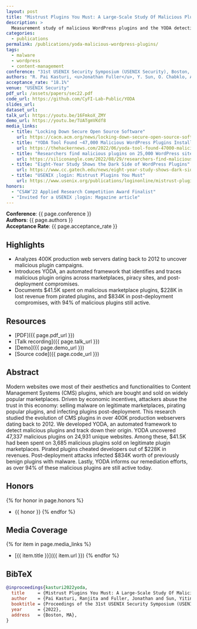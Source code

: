 ```yaml
---
layout: post
title: "Mistrust Plugins You Must: A Large-Scale Study Of Malicious Plugins In WordPress Marketplaces"
description: >
  Measurement study of malicious WordPress plugins and the YODA detection pipeline, accepted to USENIX Security 2022 (18.1% acceptance rate).
categories:
  - publications
permalink: /publications/yoda-malicious-wordpress-plugins/
tags:
  - malware
  - wordpress
  - content-management
conference: "31st USENIX Security Symposium (USENIX Security), Boston, MA, 2022"
authors: "R. Pai Kasturi, <u>Jonathan Fuller</u>, Y. Sun, O. Chabklo, A. Rodriguez, J. Park, B. Saltaformaggio"
acceptance_rate: "18.1%"
venue: "USENIX Security"
pdf_url: /assets/papers/sec22.pdf
code_url: https://github.com/CyFI-Lab-Public/YODA
slides_url: 
dataset_url: 
talk_url: https://youtu.be/16FmkoX_ZMY
demo_url: https://youtu.be/TUATgmVKdf8
media_links:
  - title: "Locking Down Secure Open Source Software"
    url: https://cacm.acm.org/news/locking-down-secure-open-source-software/
  - title: "YODA Tool Found ~47,000 Malicious WordPress Plugins Installed in Over 24,000 Sites"
    url: https://thehackernews.com/2022/06/yoda-tool-found-47000-malicious.html
  - title: "Researchers find malicious plugins on 25,000 WordPress sites"
    url: https://siliconangle.com/2022/08/29/researchers-find-malicious-plugins-25000-wordpress-sites/
  - title: "Eight-Year Study Shows the Dark Side of WordPress Plugins"
    url: https://www.cc.gatech.edu/news/eight-year-study-shows-dark-side-wordpress-plugins
  - title: "USENIX ;login: Mistrust Plugins You Must"
    url: https://www.usenix.org/publications/loginonline/mistrust-plugins-you-must-large-scale-study-malicious-plugins-wordpress
honors:
  - "CSAW’22 Applied Research Competition Award Finalist"
  - "Invited for a USENIX ;login: Magazine article"
---
```


**Conference**: {{ page.conference }}  
**Authors**: {{ page.authors }}  
**Acceptance Rate**: {{ page.acceptance_rate }}

## Highlights

- Analyzes 400K production web servers dating back to 2012 to uncover malicious plugin campaigns.
- Introduces YODA, an automated framework that identifies and traces malicious plugin origins across marketplaces, piracy sites, and post-deployment compromises.
- Documents $41.5K spent on malicious marketplace plugins, $228K in lost revenue from pirated plugins, and $834K in post-deployment compromises, with 94% of malicious plugins still active.

## Resources

- [PDF]({{ page.pdf_url }})  
- [Talk recording]({{ page.talk_url }})  
- [Demo]({{ page.demo_url }})  
- [Source code]({{ page.code_url }})  



## Abstract

Modern websites owe most of their aesthetics and functionalities to Content Management Systems (CMS) plugins, which are bought and sold on widely popular marketplaces. Driven by economic incentives, attackers abuse the trust in this economy: selling malware on legitimate marketplaces, pirating popular plugins, and infecting plugins post-deployment. This research studied the evolution of CMS plugins in over 400K production webservers dating back to 2012. We developed YODA, an automated framework to detect malicious plugins and track down their origin. YODA uncovered 47,337 malicious plugins on 24,931 unique websites. Among these, $41.5K had been spent on 3,685 malicious plugins sold on legitimate plugin marketplaces. Pirated plugins cheated developers out of $228K in revenues. Post-deployment attacks infected $834K worth of previously benign plugins with malware. Lastly, YODA informs our remediation efforts, as over 94% of these malicious plugins are still active today.

## Honors

{% for honor in page.honors %}
- {{ honor }}
{% endfor %}

## Media Coverage

{% for item in page.media_links %}
- [{{ item.title }}]({{ item.url }})
{% endfor %}



## BibTeX

```bibtex
@inproceedings{kasturi2022yoda,
  title     = {Mistrust Plugins You Must: A Large-Scale Study Of Malicious Plugins In WordPress Marketplaces},
  author    = {Pai Kasturi, Ranjita and Fuller, Jonathan and Sun, Yiting and Chabklo, Omar and Rodriguez, Andres and Park, Jeman and Saltaformaggio, Brendan},
  booktitle = {Proceedings of the 31st USENIX Security Symposium (USENIX Security)},
  year      = {2022},
  address   = {Boston, MA},
}
```
